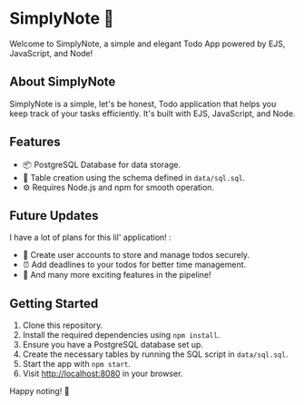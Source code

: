 # SimplyNote 📝

Welcome to SimplyNote, a simple and elegant Todo App powered by EJS, JavaScript, and Node!

## About SimplyNote

SimplyNote is a simple, let's be honest, Todo application that helps you keep track of your tasks efficiently. It's built with EJS, JavaScript, and Node.

## Features

- 📦 PostgreSQL Database for data storage.
- 📂 Table creation using the schema defined in `data/sql.sql`.
- ⚙️ Requires Node.js and npm for smooth operation.

## Future Updates

I have a lot of plans for this lil' application! :

- 👤 Create user accounts to store and manage todos securely.
- ⏰ Add deadlines to your todos for better time management.
- 🎉 And many more exciting features in the pipeline!

## Getting Started

1. Clone this repository.
2. Install the required dependencies using `npm install`.
3. Ensure you have a PostgreSQL database set up.
4. Create the necessary tables by running the SQL script in `data/sql.sql`.
5. Start the app with `npm start`.
6. Visit [http://localhost:8080](http://localhost:8080) in your browser.

Happy noting! 🚀
